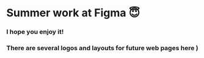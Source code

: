 # Summer work at Figma 😇

### I hope you enjoy it!
### There are several logos and layouts for future web pages here )
